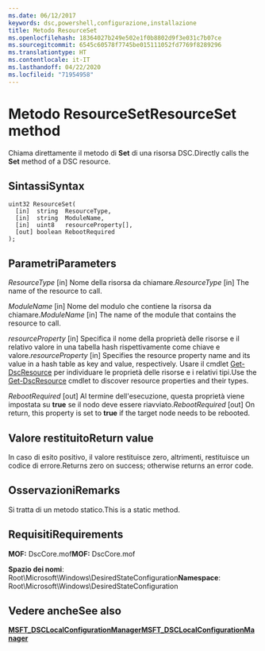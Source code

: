 ```yaml
---
ms.date: 06/12/2017
keywords: dsc,powershell,configurazione,installazione
title: Metodo ResourceSet
ms.openlocfilehash: 18364027b249e502e1f0b8802d9f3e031c7b07ce
ms.sourcegitcommit: 6545c60578f7745be015111052fd7769f8289296
ms.translationtype: HT
ms.contentlocale: it-IT
ms.lasthandoff: 04/22/2020
ms.locfileid: "71954958"
---
```

# <a name="resourceset-method"></a><span data-ttu-id="75733-103">Metodo ResourceSet</span><span class="sxs-lookup"><span data-stu-id="75733-103">ResourceSet method</span></span>

<span data-ttu-id="75733-104">Chiama direttamente il metodo di **Set** di una risorsa DSC.</span><span class="sxs-lookup"><span data-stu-id="75733-104">Directly calls the **Set** method of a DSC resource.</span></span>

## <a name="syntax"></a><span data-ttu-id="75733-105">Sintassi</span><span class="sxs-lookup"><span data-stu-id="75733-105">Syntax</span></span>

```mof
uint32 ResourceSet(
  [in]  string  ResourceType,
  [in]  string  ModuleName,
  [in]  uint8   resourceProperty[],
  [out] boolean RebootRequired
);
```

## <a name="parameters"></a><span data-ttu-id="75733-106">Parametri</span><span class="sxs-lookup"><span data-stu-id="75733-106">Parameters</span></span>

<span data-ttu-id="75733-107">*ResourceType* \[in\] Nome della risorsa da chiamare.</span><span class="sxs-lookup"><span data-stu-id="75733-107">*ResourceType* \[in\] The name of the resource to call.</span></span>

<span data-ttu-id="75733-108">*ModuleName* \[in\] Nome del modulo che contiene la risorsa da chiamare.</span><span class="sxs-lookup"><span data-stu-id="75733-108">*ModuleName* \[in\] The name of the module that contains the resource to call.</span></span>

<span data-ttu-id="75733-109">*resourceProperty* \[in\] Specifica il nome della proprietà delle risorse e il relativo valore in una tabella hash rispettivamente come chiave e valore.</span><span class="sxs-lookup"><span data-stu-id="75733-109">*resourceProperty* \[in\] Specifies the resource property name and its value in a hash table as key and value, respectively.</span></span> <span data-ttu-id="75733-110">Usare il cmdlet [Get-DscResource](/powershell/module/PSDesiredStateConfiguration/Get-DscResource) per individuare le proprietà delle risorse e i relativi tipi.</span><span class="sxs-lookup"><span data-stu-id="75733-110">Use the [Get-DscResource](/powershell/module/PSDesiredStateConfiguration/Get-DscResource) cmdlet to discover resource properties and their types.</span></span>

<span data-ttu-id="75733-111">*RebootRequired* \[out\] Al termine dell'esecuzione, questa proprietà viene impostata su **true** se il nodo deve essere riavviato.</span><span class="sxs-lookup"><span data-stu-id="75733-111">*RebootRequired* \[out\] On return, this property is set to **true** if the target node needs to be rebooted.</span></span>

## <a name="return-value"></a><span data-ttu-id="75733-112">Valore restituito</span><span class="sxs-lookup"><span data-stu-id="75733-112">Return value</span></span>

<span data-ttu-id="75733-113">In caso di esito positivo, il valore restituisce zero, altrimenti, restituisce un codice di errore.</span><span class="sxs-lookup"><span data-stu-id="75733-113">Returns zero on success; otherwise returns an error code.</span></span>

## <a name="remarks"></a><span data-ttu-id="75733-114">Osservazioni</span><span class="sxs-lookup"><span data-stu-id="75733-114">Remarks</span></span>

<span data-ttu-id="75733-115">Si tratta di un metodo statico.</span><span class="sxs-lookup"><span data-stu-id="75733-115">This is a static method.</span></span>

## <a name="requirements"></a><span data-ttu-id="75733-116">Requisiti</span><span class="sxs-lookup"><span data-stu-id="75733-116">Requirements</span></span>

<span data-ttu-id="75733-117">**MOF:** DscCore.mof</span><span class="sxs-lookup"><span data-stu-id="75733-117">**MOF:** DscCore.mof</span></span>

<span data-ttu-id="75733-118">**Spazio dei nomi**: Root\Microsoft\Windows\DesiredStateConfiguration</span><span class="sxs-lookup"><span data-stu-id="75733-118">**Namespace**: Root\Microsoft\Windows\DesiredStateConfiguration</span></span>

## <a name="see-also"></a><span data-ttu-id="75733-119">Vedere anche</span><span class="sxs-lookup"><span data-stu-id="75733-119">See also</span></span>

[<span data-ttu-id="75733-120">**MSFT_DSCLocalConfigurationManager**</span><span class="sxs-lookup"><span data-stu-id="75733-120">**MSFT_DSCLocalConfigurationManager**</span></span>](msft-dsclocalconfigurationmanager.md)
